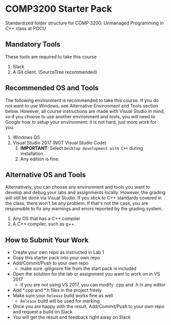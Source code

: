 # COMP3200 Starter Pack
Standardized folder structure for COMP 3200: Unmanaged Programming in C++ class at POCU

## Mandatory Tools
These tools are required to take this course
1. Slack
1. A Git client. (SourceTree recommended)

## Recommended OS and Tools
The following environment is recommended to take this course. If you do not want to use Windows, see Alternative Environment and Tools section below. However, all course instructions are made with Visual Studio in mind, so if you choose to use another environment and tools, you will need to Google how to setup your environment: it is not hard, just more work for you.
1. Windows OS
1. Visual Studio 2017 (NOT Visual Studio Code)
	1. **IMPORTANT**: Select `Desktop development with C++` during installation
	1. Any edition is fine.

## Alternative OS and Tools
Alternatively, you can choose any environment and tools you want to develop and debug your labs and assignments locally. However, the grading will still be done via Visual Studio. If you stick to C++ standards covered in the class, there won't be any problem. If that's not the case, you are responsible to fix any warnings and errors reported by the grading system.

1. Any OS that has a C++ compiler
1. A C++ compiler, such as g++.

## How to Submit Your Work
* Create your own repo as instructed in Lab 1
* Copy this starter pack into your own repo
* Add/Commit/Push to your own repo
	* make sure .gitignore file from the start pack is included
* Open the solution for the lab or assignment you want to work on in VS 2017
	* if you are not using VS 2017, you can modify .cpp and .h in any editor
* Add *.cpp and *.h files in the project freely
* Make sure your `Release` build works fine as well
	* `Release` build will be used for marking
* Once you are happy with the result, Add/Commit/Push to your own repo and request a build on Slack
* You will get the result and feedback right away on Slack
